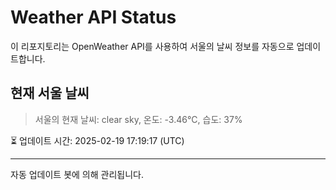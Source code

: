 
# Weather API Status

이 리포지토리는 OpenWeather API를 사용하여 서울의 날씨 정보를 자동으로 업데이트합니다.

## 현재 서울 날씨
> 서울의 현재 날씨: clear sky, 온도: -3.46°C, 습도: 37%

⏳ 업데이트 시간: 2025-02-19 17:19:17 (UTC)

---
자동 업데이트 봇에 의해 관리됩니다.
